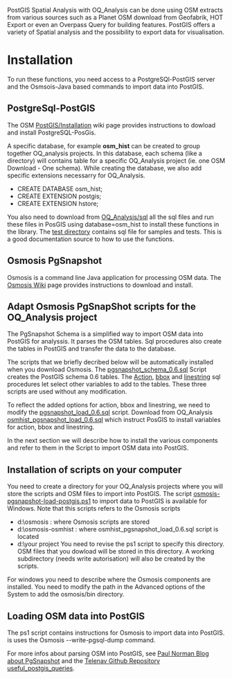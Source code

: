 PostGIS Spatial Analysis with OQ_Analysis can be done using OSM extracts from various sources such as a Planet OSM download from Geofabrik, HOT Export or even an Overpass Query for building features. PostGIS offers a variety of Spatial analysis and the possibility to export data for visualisation.

# Installation

To run these functions, you need access to a PostgreSQl-PostGIS server and the Osmsois-Java based commands to import data into PostGIS.

## PostgreSql-PostGIS

The OSM [PostGIS/Installation](https://wiki.openstreetmap.org/wiki/PostGIS/Installation) wiki page provides instructions to dowload and install PostgreSQL-PosGis.  

A specific database, for example **osm_hist** can be created to group together OQ_analysis projects. In this database, each schema (like a directory) will contains table for a specific OQ_Analysis project (ie. one OSM Download - One schema).  While creating the database, we also add specific extensions necessarry for OQ_Analysis.

 -   CREATE DATABASE osm_hist;
 -   CREATE EXTENSION postgis;
 -   CREATE EXTENSION hstore;

You also need to download from  [OQ_Analysis/sql](https://github.com/pierzen/OQ_Analysis/tree/master/sql) all the sql files and run these files in PosGIS using database=osm_hist to install these functions in the library. The [test directory](https://github.com/pierzen/OQ_Analysis/tree/master/test) contains sql file for samples and tests. This is a good documentation source to how to use the functions.

## Osmosis PgSnapshot

Osmosis is a command line Java application for processing OSM data. The [Osmosis Wiki](https://wiki.openstreetmap.org/wiki/Osmosis) page provides instructions to download and install.

## Adapt Osmosis PgSnapShot scripts for the OQ_Analysis project

The PgSnapshot Schema is a simplified way to import OSM data into PostGIS for analyssis. It parses the OSM tables. Sql procedures also create the tables in PostGIS and transfer the data to the database.

The scripts that we briefly decribed below will be automatically installed when you download Osmosis. The [pgsnapshot_schema_0.6.sql](https://github.com/openstreetmap/osmosis/blob/master/package/script/pgsnapshot_schema_0.6.sql) Script creates the PostGIS schema 0.6 tables. The [Action](https://github.com/openstreetmap/osmosis/blob/master/package/script/pgsnapshot_schema_0.6_action.sql), [bbox](https://github.com/openstreetmap/osmosis/blob/master/package/script/pgsnapshot_schema_0.6_bbox.sql) and [linestring](https://github.com/openstreetmap/osmosis/blob/master/package/script/pgsnapshot_schema_0.6_linestring.sql) sql procedures let select other variables to add to the tables.  These three scripts are used without any modification.

To reflect the added options for action, bbox and linestring, we need to modify the [pgsnapshot_load_0.6.sql](https://github.com/openstreetmap/osmosis/blob/master/package/script/pgsnapshot_load_0.6.sql) script.  Download from OQ_Analysis [osmhist_pgsnapshot_load_0.6.sql](https://github.com/pierzen/OQ_Analysis/blob/master/script/osmhist_pgsnapshot_load_0.6.sql) which instruct PosGIS to install variables for action, bbox and linestring.

In the next section we will describe how to install the various components and refer to them in the Script to import OSM data into PostGIS.

## Installation of scripts on your computer

You need  to create a directory for your OQ_Analysis projects where you will store the scripts and OSM files to import into PostGIS.  The script [osmosis-pgsnapshot-load-postgis.ps1](https://github.com/pierzen/OQ_Analysis/blob/master/script/osmosis-pgsnapshot-load-postgis.ps1) to import data to PostGIS is available for Windows. Note that this scripts refers to the Osmosis scripts 
- d:\osmosis  : where Osmosis scripts are stored
- d:\osmosis-osmhist : where  osmhist_pgsnapshot_load_0.6.sql script is located
- d:\your project You need to revise the ps1 script to specify this directory.  OSM files that you dowload will be stored in this directory.  A working subdirectory (needs write autorisation) will also be created by the scripts.

For windows you need to describe where the Osmosis components are installed. You need to modify the path in the Advanced options of the System to add the osmosis/bin directory.  


## Loading OSM data into PostGIS

The ps1 script contains instructions for Osmosis to import data into PostGIS. is uses the Osmosis --write-pgsql-dump command.
    
For more infos about parsing OSM into PostGIS, see [Paul Norman Blog about PgSnapshot](https://www.paulnorman.ca/blog/2011/11/loading-a-pgsnapshot-schema-with-a-planet-take-2/) and the [Telenav Github Repository useful_postgis_queries](https://github.com/TelenavMapping/useful_postgis_queries).
